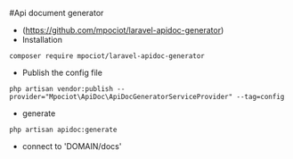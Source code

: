 #Api document generator
- (https://github.com/mpociot/laravel-apidoc-generator)
- Installation
```
composer require mpociot/laravel-apidoc-generator
```
- Publish the config file
```
php artisan vendor:publish --provider="Mpociot\ApiDoc\ApiDocGeneratorServiceProvider" --tag=config
```
- generate
```
php artisan apidoc:generate
```
- connect to 'DOMAIN/docs'
